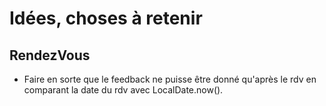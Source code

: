 # Idées, choses à retenir
## RendezVous

- Faire en sorte que le feedback ne puisse être donné qu'après le rdv en comparant la date du rdv avec LocalDate.now().